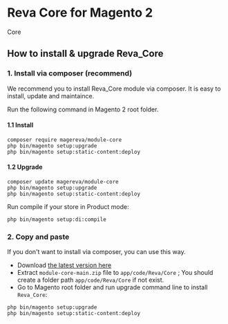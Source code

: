 # Reva Core for Magento 2

Core

## How to install & upgrade Reva_Core

### 1. Install via composer (recommend)

We recommend you to install Reva_Core module via composer. It is easy to install, update and maintaince.

Run the following command in Magento 2 root folder.

#### 1.1 Install

```
composer require magereva/module-core
php bin/magento setup:upgrade
php bin/magento setup:static-content:deploy
```

#### 1.2 Upgrade

```
composer update magereva/module-core
php bin/magento setup:upgrade
php bin/magento setup:static-content:deploy
```

Run compile if your store in Product mode:

```
php bin/magento setup:di:compile
```

### 2. Copy and paste

If you don't want to install via composer, you can use this way. 

- Download [the latest version here](https://github.com/harishkhant/module-core/archive/master.zip) 
- Extract `module-core-main.zip` file to `app/code/Reva/Core` ; You should create a folder path `app/code/Reva/Core` if not exist.
- Go to Magento root folder and run upgrade command line to install `Reva_Core`:

```
php bin/magento setup:upgrade
php bin/magento setup:static-content:deploy
```
